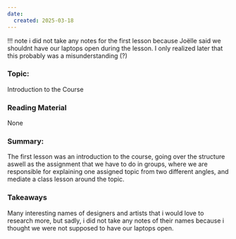 ```yaml
---
date:
  created: 2025-03-18
---
```


!!! note
    i did not take any notes for the first lesson because Joëlle said we shouldnt have our laptops open during the lesson. I only realized later that this probably was a misunderstanding (?)

### Topic:

Introduction to the Course

### Reading Material

None

### Summary:

The first lesson was an introduction to the course, going over the structure aswell as the assignment that we have to do in groups, where we are responsible for explaining one assigned topic from two different angles, and mediate a class lesson around the topic.

### Takeaways

Many interesting names of designers and artists that i would love to research more, but sadly, i did not take any notes of their names because i thought we were not supposed to have our laptops open.